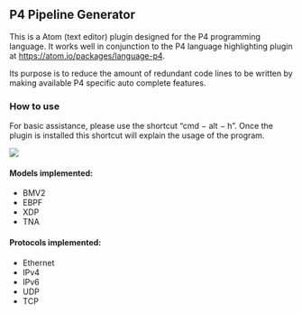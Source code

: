 ## P4 Pipeline Generator

This is a Atom (text editor) plugin designed for the P4 programming language. It works well in conjunction to the P4 language highlighting plugin at https://atom.io/packages/language-p4.

Its purpose is to reduce the amount of redundant code lines to be written by making available P4 specific auto complete features.


### How to use
For basic assistance, please use the shortcut “cmd − alt − h”. Once the plugin is installed this shortcut will explain the usage of the program.

![](example_long_format.gif)

#### Models implemented:

 * BMV2
 * EBPF
 * XDP
 * TNA

#### Protocols implemented:

 * Ethernet
 * IPv4
 * IPv6
 * UDP
 * TCP

